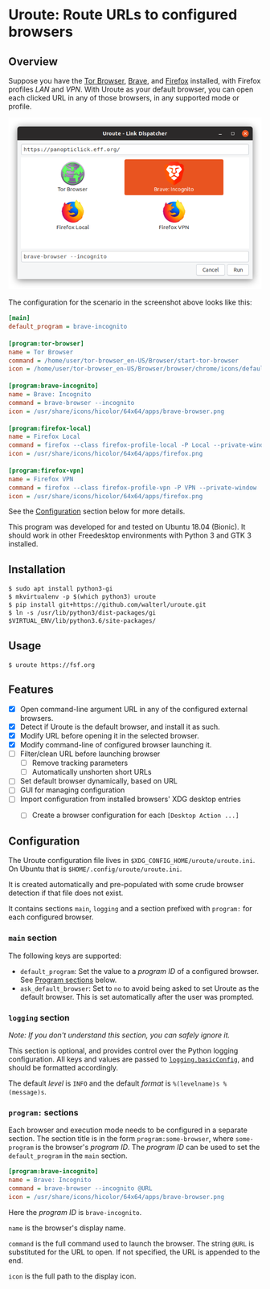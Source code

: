 # Uroute: Route URLs to configured browsers

## Overview

Suppose you have the [Tor Browser](https://www.torproject.org/projects/torbrowser.html.en),
[Brave](https://brave.com), and [Firefox](https://www.mozilla.org/en-US/firefox/new/)
installed, with Firefox profiles *LAN* and *VPN*. With Uroute as your default
browser, you can open each clicked URL in any of those browsers, in any
supported mode or profile.

![Screenshot](resources/screenshot.png)

The configuration for the scenario in the screenshot above looks like this:

```ini
[main]
default_program = brave-incognito

[program:tor-browser]
name = Tor Browser
command = /home/user/tor-browser_en-US/Browser/start-tor-browser
icon = /home/user/tor-browser_en-US/Browser/browser/chrome/icons/default/default128.png

[program:brave-incognito]
name = Brave: Incognito
command = brave-browser --incognito
icon = /usr/share/icons/hicolor/64x64/apps/brave-browser.png

[program:firefox-local]
name = Firefox Local
command = firefox --class firefox-profile-local -P Local --private-window
icon = /usr/share/icons/hicolor/64x64/apps/firefox.png

[program:firefox-vpn]
name = Firefox VPN
command = firefox --class firefox-profile-vpn -P VPN --private-window
icon = /usr/share/icons/hicolor/64x64/apps/firefox.png
```

See the [Configuration](#configuration) section below for more details.

This program was developed for and tested on Ubuntu 18.04 (Bionic). It should
work in other Freedesktop environments with Python 3 and GTK 3 installed.


## Installation

    $ sudo apt install python3-gi
    $ mkvirtualenv -p $(which python3) uroute
    $ pip install git+https://github.com/walterl/uroute.git
    $ ln -s /usr/lib/python3/dist-packages/gi $VIRTUAL_ENV/lib/python3.6/site-packages/


## Usage

    $ uroute https://fsf.org


## Features

* [X] Open command-line argument URL in any of the configured external browsers.
* [X] Detect if Uroute is the default browser, and install it as such.
* [X] Modify URL before opening it in the selected browser.
* [X] Modify command-line of configured browser launching it.
* [ ] Filter/clean URL before launching browser
  * [ ] Remove tracking parameters
  * [ ] Automatically unshorten short URLs
* [ ] Set default browser dynamically, based on URL
* [ ] GUI for managing configuration
* [ ] Import configuration from installed browsers' XDG desktop entries
  * [ ] Create a browser configuration for each `[Desktop Action ...]`


## Configuration

The Uroute configuration file lives in `$XDG_CONFIG_HOME/uroute/uroute.ini`. On
Ubuntu that is `$HOME/.config/uroute/uroute.ini`.

It is created automatically and pre-populated with some crude browser detection
if that file does not exist.

It contains sections `main`, `logging` and a section prefixed with `program:`
for each configured browser.

### `main` section

The following keys are supported:

* `default_program`: Set the value to a *program ID* of a configured browser.
    See [Program sections](#program-sections) below.
* `ask_default_browser`: Set to `no` to avoid being asked to set Uroute as the
    default browser. This is set automatically after the user was prompted.

### `logging` section

*Note: If you don't understand this section, you can safely ignore it.*

This section is optional, and provides control over the Python logging
configuration. All keys and values are passed to
[`logging.basicConfig`](https://docs.python.org/3.6/library/logging.html#logging.basicConfig),
and should be formatted accordingly.

The default *level* is `INFO` and the default *format* is
`%(levelname)s %(message)s`.

### `program:` sections

Each browser and execution mode needs to be configured in a separate section.
The section title is in the form `program:some-browser`, where `some-program`
is the browser's *program ID*. The *program ID* can be used to set the
`default_program` in the `main` section.

```ini
[program:brave-incognito]
name = Brave: Incognito
command = brave-browser --incognito @URL
icon = /usr/share/icons/hicolor/64x64/apps/brave-browser.png
```

Here the *program ID* is `brave-incognito`.

`name` is the browser's display name.

`command` is the full command used to launch the browser. The string `@URL`
is substituted for the URL to open. If not specified, the URL is appended to
the end.

`icon` is the full path to the display icon.

